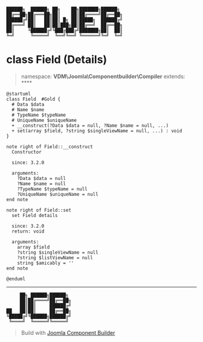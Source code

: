 ```
██████╗  ██████╗ ██╗    ██╗███████╗██████╗
██╔══██╗██╔═══██╗██║    ██║██╔════╝██╔══██╗
██████╔╝██║   ██║██║ █╗ ██║█████╗  ██████╔╝
██╔═══╝ ██║   ██║██║███╗██║██╔══╝  ██╔══██╗
██║     ╚██████╔╝╚███╔███╔╝███████╗██║  ██║
╚═╝      ╚═════╝  ╚══╝╚══╝ ╚══════╝╚═╝  ╚═╝
```
# class Field (Details)
> namespace: **VDM\Joomla\Componentbuilder\Compiler**
> extends: ****
```uml
@startuml
class Field  #Gold {
  # Data $data
  # Name $name
  # TypeName $typeName
  # UniqueName $uniqueName
  + __construct(?Data $data = null, ?Name $name = null, ...)
  + set(array $field, ?string $singleViewName = null, ...) : void
}

note right of Field::__construct
  Constructor

  since: 3.2.0
  
  arguments:
    ?Data $data = null
    ?Name $name = null
    ?TypeName $typeName = null
    ?UniqueName $uniqueName = null
end note

note right of Field::set
  set Field details

  since: 3.2.0
  return: void
  
  arguments:
    array $field
    ?string $singleViewName = null
    ?string $listViewName = null
    string $amicably = ''
end note
 
@enduml
```

---
```
     ██╗ ██████╗██████╗
     ██║██╔════╝██╔══██╗
     ██║██║     ██████╔╝
██   ██║██║     ██╔══██╗
╚█████╔╝╚██████╗██████╔╝
 ╚════╝  ╚═════╝╚═════╝
```
> Build with [Joomla Component Builder](https://git.vdm.dev/joomla/Component-Builder)

